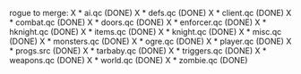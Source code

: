 rogue to merge:
X * ai.qc (DONE)
X * defs.qc (DONE)
X * client.qc (DONE)
X * combat.qc (DONE)
X * doors.qc (DONE)
X * enforcer.qc (DONE)
X * hknight.qc (DONE)
X * items.qc (DONE)
X * knight.qc (DONE)
X * misc.qc (DONE)
X * monsters.qc (DONE)
X * ogre.qc (DONE)
X * player.qc (DONE)
X * progs.src (DONE)
X * tarbaby.qc (DONE)
X * triggers.qc (DONE)
X * weapons.qc (DONE)
X * world.qc (DONE)
X * zombie.qc (DONE)
